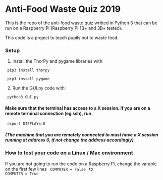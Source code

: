 # Anti-Food Waste Quiz 2019
This is the repo of the anti-food waste quiz writted in Python 3 that can be run on a Raspberry Pi (Raspberry Pi 1B+ and 3B+ tested).

This code is a project to teach pupils not to waste food.

### Setup
1. Install the ThorPy and pygame libraries with:

<code> pip3 install thorpy </code>

<code> pip3 install pygame </code>

2. Run the GUI.py code with:

<code> python3 GUI.py </code>

#### Make sure that the terminal has access to a X session. If you are on a remote terminal connection (eg ssh), run:

<code> export DISPLAY=:0 </code>

##### (The machine that you are remotely connected to must have a X session running at address 0, if not change the address accordingly)

### How to test your code on a Linux / Mac environment

If you are not going to run the code on a Raspberry Pi, change the varable on the first few lines <code> COMPUTER = False </code> to <code> COMPUTER = True </code>
